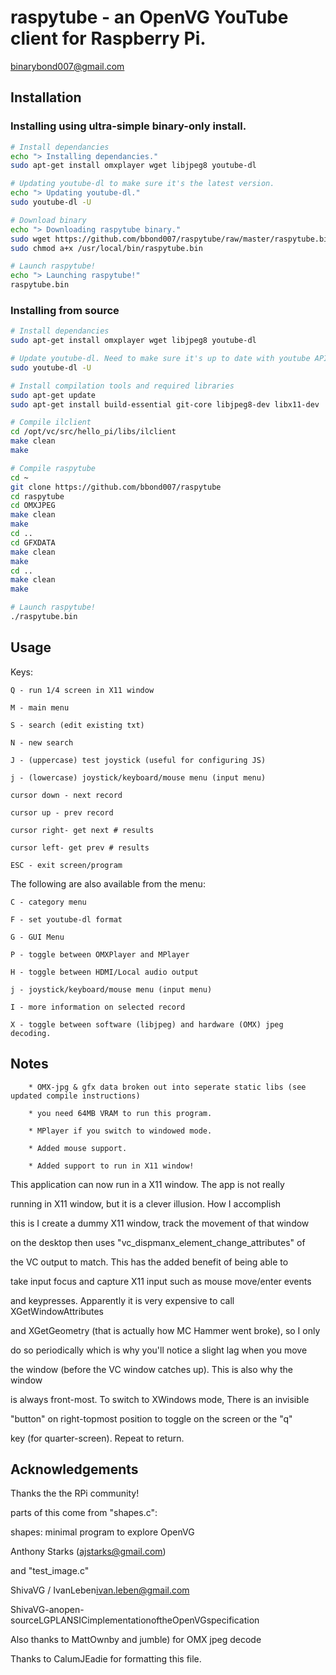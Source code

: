 # raspytube - an OpenVG YouTube client for Raspberry Pi.

binarybond007@gmail.com

## Installation

### Installing using ultra-simple binary-only install.

```sh
# Install dependancies
echo "> Installing dependancies."
sudo apt-get install omxplayer wget libjpeg8 youtube-dl

# Updating youtube-dl to make sure it's the latest version.
echo "> Updating youtube-dl."
sudo youtube-dl -U

# Download binary
echo "> Downloading raspytube binary."
sudo wget https://github.com/bbond007/raspytube/raw/master/raspytube.bin -O /usr/local/bin/raspytube.bin
sudo chmod a+x /usr/local/bin/raspytube.bin

# Launch raspytube!
echo "> Launching raspytube!"
raspytube.bin
```

### Installing from source

```sh
# Install dependancies
sudo apt-get install omxplayer wget libjpeg8 youtube-dl

# Update youtube-dl. Need to make sure it's up to date with youtube API.
sudo youtube-dl -U

# Install compilation tools and required libraries
sudo apt-get update
sudo apt-get install build-essential git-core libjpeg8-dev libx11-dev

# Compile ilclient
cd /opt/vc/src/hello_pi/libs/ilclient
make clean
make

# Compile raspytube
cd ~
git clone https://github.com/bbond007/raspytube
cd raspytube
cd OMXJPEG
make clean
make
cd ..
cd GFXDATA
make clean
make
cd ..
make clean
make

# Launch raspytube!
./raspytube.bin
```

## Usage

Keys:
		
	Q - run 1/4 screen in X11 window

	M - main menu

	S - search (edit existing txt)

	N - new search

	J - (uppercase) test joystick (useful for configuring JS) 

	j - (lowercase) joystick/keyboard/mouse menu (input menu)

	cursor down - next record

	cursor up - prev record

	cursor right- get next # results

	cursor left- get prev # results

	ESC - exit screen/program
 
The following are also available from the menu:
		
	C - category menu

	F - set youtube-dl format
		
	G - GUI Menu 

	P - toggle between OMXPlayer and MPlayer 

	H - toggle between HDMI/Local audio output

	j - joystick/keyboard/mouse menu (input menu)

	I - more information on selected record

	X - toggle between software (libjpeg) and hardware (OMX) jpeg decoding.

## Notes

		* OMX-jpg & gfx data broken out into seperate static libs (see updated compile instructions)
		
		* you need 64MB VRAM to run this program.

		* MPlayer if you switch to windowed mode.  

		* Added mouse support.

		* Added support to run in X11 window! 

This application can now run in a X11 window. The app is not really 

running in X11 window, but it is a clever illusion. How I accomplish 

this is I create a dummy X11 window, track the movement of that window 

on the desktop then uses "vc_dispmanx_element_change_attributes" of 

the VC output to match. This has the added benefit of being able to 

take input focus and capture X11 input such as mouse move/enter events 

and keypresses. Apparently it is very expensive to call XGetWindowAttributes 

and XGetGeometry (that is actually how MC Hammer went broke), so I only 

do so periodically which is why you'll notice a slight lag when you move 

the window (before the VC window catches up). This is also why the window 

is always front-most. To switch to XWindows mode, There is an invisible 

"button" on right-topmost position to toggle on the screen or the "q" 

key (for quarter-screen). Repeat to return.

## Acknowledgements

Thanks the the RPi community!

parts of this come from "shapes.c":

shapes: minimal program to explore OpenVG

Anthony Starks (ajstarks@gmail.com)

and "test_image.c"

ShivaVG / IvanLeben<ivan.leben@gmail.com>

ShivaVG-anopen-sourceLGPLANSICimplementationoftheOpenVGspecification

Also thanks to MattOwnby and jumble) for OMX jpeg decode

Thanks to CalumJEadie for formatting this file. 
